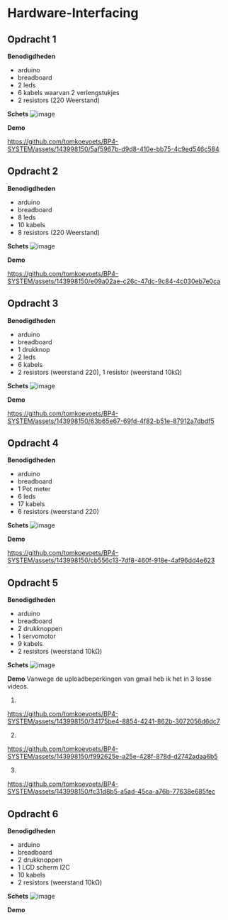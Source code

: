 # Hardware-Interfacing

## Opdracht 1


**Benodigdheden**
- arduino
- breadboard
- 2 leds
- 6 kabels waarvan 2 verlengstukjes
- 2 resistors (220 Weerstand)


**Schets**
![image](https://github.com/tomkoevoets/BP4-SYSTEM/assets/143998150/e0e7d922-8f6a-4749-aad0-727d62fed784)


**Demo**


https://github.com/tomkoevoets/BP4-SYSTEM/assets/143998150/5af5967b-d9d8-410e-bb75-4c9ed546c584



## Opdracht 2


**Benodigdheden**
- arduino
- breadboard
- 8 leds
- 10 kabels 
- 8 resistors (220 Weerstand)

  
**Schets**
![image](https://github.com/tomkoevoets/BP4-SYSTEM/assets/143998150/7e7617ae-b297-4c0a-8b43-73d3e7916bfd)

**Demo**


https://github.com/tomkoevoets/BP4-SYSTEM/assets/143998150/e09a02ae-c26c-47dc-9c84-4c030eb7e0ca




## Opdracht 3


**Benodigdheden**
- arduino
- breadboard
- 1 drukknop
- 2 leds
- 6 kabels 
- 2 resistors (weerstand 220), 1 resistor (weerstand 10kΩ)

**Schets**
![image](https://github.com/tomkoevoets/BP4-SYSTEM/assets/143998150/3d32e6b0-2622-4299-b8d6-0f89f4a2f972)

**Demo**


https://github.com/tomkoevoets/BP4-SYSTEM/assets/143998150/63b65e67-69fd-4f82-b51e-87912a7dbdf5



## Opdracht 4


**Benodigdheden**
- arduino
- breadboard
- 1 Pot meter
- 6 leds
- 17 kabels 
- 6 resistors (weerstand 220)

**Schets**
![image](https://github.com/tomkoevoets/BP4-SYSTEM/assets/143998150/4e7b8a50-4dda-4935-84ae-ba0a8f7ae607)


**Demo**


https://github.com/tomkoevoets/BP4-SYSTEM/assets/143998150/cb556c13-7df8-460f-918e-4af96dd4e623



## Opdracht 5


**Benodigdheden**
- arduino
- breadboard
- 2 drukknoppen
- 1 servomotor
- 9 kabels 
- 2 resistors (weerstand 10kΩ)

**Schets**
![image](https://github.com/tomkoevoets/BP4-SYSTEM/assets/143998150/d7d31c23-d5a8-4d05-874f-ba99d1283a3f)


**Demo**
Vanwege de uploadbeperkingen van gmail heb ik het in 3 losse videos.

1. 

https://github.com/tomkoevoets/BP4-SYSTEM/assets/143998150/34175be4-8854-4241-862b-3072056d6dc7

2. 

https://github.com/tomkoevoets/BP4-SYSTEM/assets/143998150/f992625e-a25e-428f-878d-d2742adaa6b5

3. 

https://github.com/tomkoevoets/BP4-SYSTEM/assets/143998150/fc31d8b5-a5ad-45ca-a76b-77638e685fec




## Opdracht 6


**Benodigdheden**
- arduino
- breadboard
- 2 drukknoppen
- 1 LCD scherm I2C 
- 10 kabels 
- 2 resistors (weerstand 10kΩ)

**Schets**
![image](https://github.com/tomkoevoets/BP4-SYSTEM/assets/143998150/549eb811-fed6-4085-811b-165e14100ac4)


**Demo**
